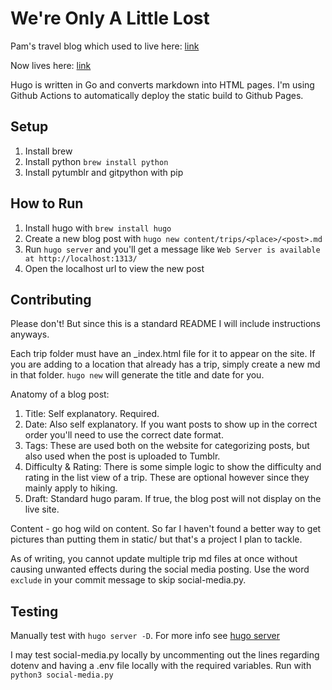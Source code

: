 # We're Only A Little Lost

Pam's travel blog which used to live here: [link](https://wereonlyalittlelost.tumblr.com/)

Now lives here: [link](http://wereonlyalittlelost.com/)

Hugo is written in Go and converts markdown into HTML pages. I'm using Github Actions to automatically deploy the static build to Github Pages.

## Setup

1. Install brew
2. Install python `brew install python`
3. Install pytumblr and gitpython with pip

## How to Run

1. Install hugo with `brew install hugo`
2. Create a new blog post with `hugo new content/trips/<place>/<post>.md`
3. Run `hugo server` and you'll get a message like `Web Server is available at http://localhost:1313/`
4. Open the localhost url to view the new post

## Contributing

Please don't! But since this is a standard README I will include instructions anyways.

Each trip folder must have an \_index.html file for it to appear on the site. If you are adding to a location that already has a trip, simply create a new md in that folder. `hugo new` will generate the title and date for you.

Anatomy of a blog post:

1. Title: Self explanatory. Required.
2. Date: Also self explanatory. If you want posts to show up in the correct order you'll need to use the correct date format.
3. Tags: These are used both on the website for categorizing posts, but also used when the post is uploaded to Tumblr.
4. Difficulty & Rating: There is some simple logic to show the difficulty and rating in the list view of a trip. These are optional however since they mainly apply to hiking.
5. Draft: Standard hugo param. If true, the blog post will not display on the live site.

Content - go hog wild on content. So far I haven't found a better way to get pictures than putting them in static/ but that's a project I plan to tackle.

As of writing, you cannot update multiple trip md files at once without causing unwanted effects during the social media posting. Use the word `exclude` in your commit message to skip social-media.py.

## Testing

Manually test with `hugo server -D`. For more info see [hugo server](https://gohugo.io/commands/hugo_server/)

I may test social-media.py locally by uncommenting out the lines regarding dotenv and having a .env file locally with the required variables. Run with `python3 social-media.py`
